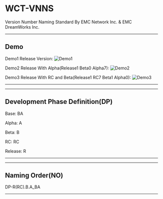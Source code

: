 # WCT-VNNS
Version Number Naming Standard By EMC Network Inc. & EMC DreamWorks Inc.

------------
## Demo

Demo1 Release Version: 
![Demo1](https://img.shields.io/badge/Version(VN)-R--1.0.0-success)

Demo2 Release With Alpha(Release1 Beta0 Alpha7): 
![Demo2](https://img.shields.io/badge/Version(VN)-A--1.0.7-success)

Demo3 Release With RC and Beta(Release1 RC7 Beta1 Alpha0): 
![Demo3](https://img.shields.io/badge/Version(VN)-B--1(7).1.0-success)

------------


------------
## Development Phase Definition(DP)

Base: BA

Alpha: A

Beta: B

RC: RC

Release: R

------------


------------
## Naming Order(NO)

DP-R(RC).B.A_BA

------------
